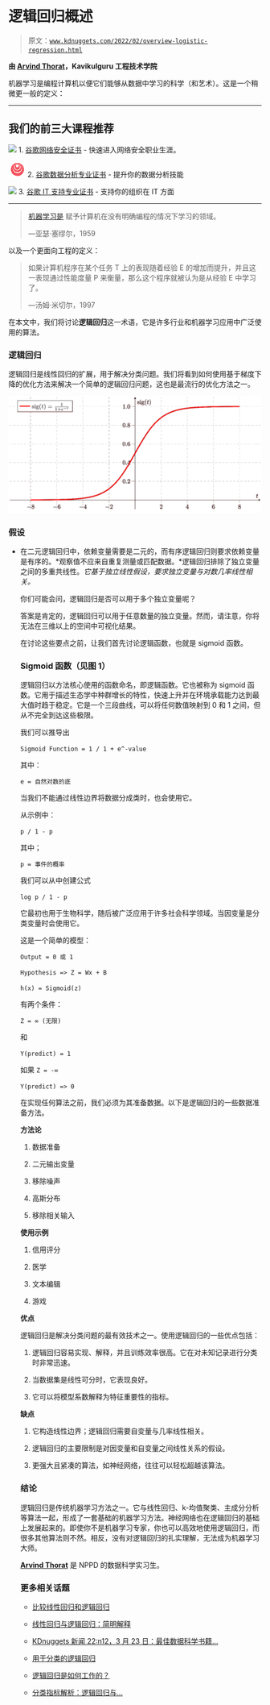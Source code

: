 # 逻辑回归概述

> 原文：[`www.kdnuggets.com/2022/02/overview-logistic-regression.html`](https://www.kdnuggets.com/2022/02/overview-logistic-regression.html)

**由 [Arvind Thorat](https://www.linkedin.com/in/arvind-thorat-6963661a7/)，Kavikulguru 工程技术学院**

机器学习是编程计算机以便它们能够从数据中学习的科学（和艺术）。这是一个稍微更一般的定义：

* * *

## 我们的前三大课程推荐

![](img/0244c01ba9267c002ef39d4907e0b8fb.png) 1\. [谷歌网络安全证书](https://www.kdnuggets.com/google-cybersecurity) - 快速进入网络安全职业生涯。

![](img/e225c49c3c91745821c8c0368bf04711.png) 2\. [谷歌数据分析专业证书](https://www.kdnuggets.com/google-data-analytics) - 提升你的数据分析技能

![](img/0244c01ba9267c002ef39d4907e0b8fb.png) 3\. [谷歌 IT 支持专业证书](https://www.kdnuggets.com/google-itsupport) - 支持你的组织在 IT 方面

* * *

> [机器学习是](https://www.kdnuggets.com/google-itsupport) 赋予计算机在没有明确编程的情况下学习的领域。
> 
> —亚瑟·塞缪尔，1959

以及一个更面向工程的定义：

> 如果计算机程序在某个任务 T 上的表现随着经验 E 的增加而提升，并且这一表现通过性能度量 P 来衡量，那么这个程序就被认为是从经验 E 中学习了。
> 
> —汤姆·米切尔，1997

在本文中，我们将讨论**逻辑回归**这一术语，它是许多行业和机器学习应用中广泛使用的算法。

### 逻辑回归

逻辑回归是线性回归的扩展，用于解决分类问题。我们将看到如何使用基于梯度下降的优化方法来解决一个简单的逻辑回归问题，这也是最流行的优化方法之一。

![逻辑回归概述](img/afe7dc9a9f805d1f1bceadf0698fb980.png)

### 假设

+   在二元逻辑回归中，依赖变量需要是二元的，而有序逻辑回归则要求依赖变量是有序的。*观察值不应来自重复测量或匹配数据。*逻辑回归排除了独立变量之间的多重共线性。*它基于独立线性假设，要求独立变量与对数几率线性相关。*

    你们可能会问，逻辑回归是否可以用于多个独立变量呢？

    答案是肯定的，逻辑回归可以用于任意数量的独立变量。然而，请注意，你将无法在三维以上的空间中可视化结果。

    在讨论这些要点之前，让我们首先讨论逻辑函数，也就是 sigmoid 函数。

    ### **Sigmoid 函数（见图 1）**

    逻辑回归以方法核心使用的函数命名，即逻辑函数。它也被称为 sigmoid 函数。它用于描述生态学中种群增长的特性，快速上升并在环境承载能力达到最大值时趋于稳定。它是一个三段曲线，可以将任何数值映射到 0 和 1 之间，但从不完全到达这些极限。

    我们可以推导出

    `Sigmoid Function = 1 / 1 + e^-value`

    其中：

    `e = 自然对数的底`

    当我们不能通过线性边界将数据分成类时，也会使用它。

    从示例中：

    `p / 1 - p`

    其中；

    `p = 事件的概率`

    我们可以从中创建公式

    `log p / 1 - p`

    它最初也用于生物科学，随后被广泛应用于许多社会科学领域。当因变量是分类变量时会使用它。

    这是一个简单的模型：

    `Output = 0 或 1`

    `Hypothesis => Z = Wx + B`

    `h(x) = Sigmoid(z)`

    有两个条件：

    `Z = ∞ (无限)`

    和

    `Y(predict) = 1`

    如果 `Z = -∞`

    `Y(predict) => 0`

    在实现任何算法之前，我们必须为其准备数据。以下是逻辑回归的一些数据准备方法。

    **方法论**

    1.  数据准备

    1.  二元输出变量

    1.  移除噪声

    1.  高斯分布

    1.  移除相关输入

    **使用示例**

    1.  信用评分

    1.  医学

    1.  文本编辑

    1.  游戏

    **优点**

    逻辑回归是解决分类问题的最有效技术之一。使用逻辑回归的一些优点包括：

    1.  逻辑回归容易实现、解释，并且训练效率很高。它在对未知记录进行分类时非常迅速。

    1.  当数据集是线性可分时，它表现良好。

    1.  它可以将模型系数解释为特征重要性的指标。

    **缺点**

    1.  它构造线性边界；逻辑回归需要自变量与几率线性相关。

    1.  逻辑回归的主要限制是对因变量和自变量之间线性关系的假设。

    1.  更强大且紧凑的算法，如神经网络，往往可以轻松超越该算法。

    ### 结论

    逻辑回归是传统机器学习方法之一。它与线性回归、k-均值聚类、主成分分析等算法一起，形成了一套基础的机器学习方法。神经网络也在逻辑回归的基础上发展起来的。即使你不是机器学习专家，你也可以高效地使用逻辑回归，而很多其他算法则不然。相反，没有对逻辑回归的扎实理解，无法成为机器学习大师。

    **[Arvind Thorat](https://www.linkedin.com/in/arvind-thorat-6963661a7/)** 是 NPPD 的数据科学实习生。

    ### 更多相关话题

    +   [比较线性回归和逻辑回归](https://www.kdnuggets.com/2022/11/comparing-linear-logistic-regression.html)

    +   [线性回归与逻辑回归：简明解释](https://www.kdnuggets.com/2022/03/linear-logistic-regression-succinct-explanation.html)

    +   [KDnuggets 新闻 22:n12，3 月 23 日：最佳数据科学书籍…](https://www.kdnuggets.com/2022/n12.html)

    +   [用于分类的逻辑回归](https://www.kdnuggets.com/2022/04/logistic-regression-classification.html)

    +   [逻辑回归是如何工作的？](https://www.kdnuggets.com/2022/07/logistic-regression-work.html)

    +   [分类指标解析：逻辑回归与…](https://www.kdnuggets.com/2022/10/classification-metrics-walkthrough-logistic-regression-accuracy-precision-recall-roc.html)
